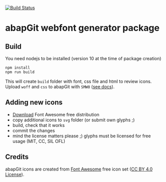 [![Build Status](https://travis-ci.com/abapGit/icon-font.svg?branch=master)](https://travis-ci.com/abapGit/icon-font)

# abapGit webfont generator package

## Build

You need nodejs to be installed (version 10 at the time of package creation)

```
npm install
npm run build
```

This will create `build` folder with font, css file and html to review icons. Upload `woff` and `css` to abapGit with `SMW0` ([see docs](https://docs.abapgit.org/development/adding-icons.html)).

## Adding new icons

- [Download](https://fontawesome.com/download) Font Awesome free distribution
- copy additional icons to `svg` folder (or submit own glyphs ;)
- build, check that it works
- commit the changes
- mind the license matters please ;) glyphs must be licensed for free usage (MIT, CC, SIL OFL)

## Credits

abapGit icons are created from [Font Awesome](https://fontawesome.com/) free icon set ([CC BY 4.0 License](https://fontawesome.com/license/free)).
